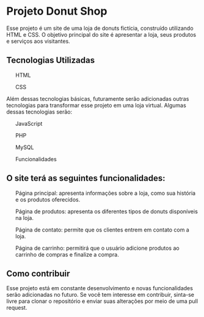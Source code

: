 <h1>Projeto Donut Shop</h1>

Esse projeto é um site de uma loja de donuts fictícia, construído utilizando HTML e CSS. O objetivo principal do site é apresentar a loja, seus produtos e serviços aos visitantes.

<h2>Tecnologias Utilizadas</h2>

<ul>HTML</ul>
<ul>CSS</ul>

Além dessas tecnologias básicas, futuramente serão adicionadas outras tecnologias para transformar esse projeto em uma loja virtual. Algumas dessas tecnologias serão:

<ul>JavaScript</ul>
<ul>PHP</ul>
<ul>MySQL</ul>
<ul>Funcionalidades</ul>

<h2>O site terá as seguintes funcionalidades:</h2>

<ul>Página principal: apresenta informações sobre a loja, como sua história e os produtos oferecidos.</ul>
<ul>Página de produtos: apresenta os diferentes tipos de donuts disponíveis na loja.</ul>
<ul>Página de contato: permite que os clientes entrem em contato com a loja.</ul>
<ul>Página de carrinho: permitirá que o usuário adicione produtos ao carrinho de compras e finalize a compra.</ul>

<h2>Como contribuir</h2>
Esse projeto está em constante desenvolvimento e novas funcionalidades serão adicionadas no futuro. Se você tem interesse em contribuir, sinta-se livre para clonar o repositório e enviar suas alterações por meio de uma pull request.